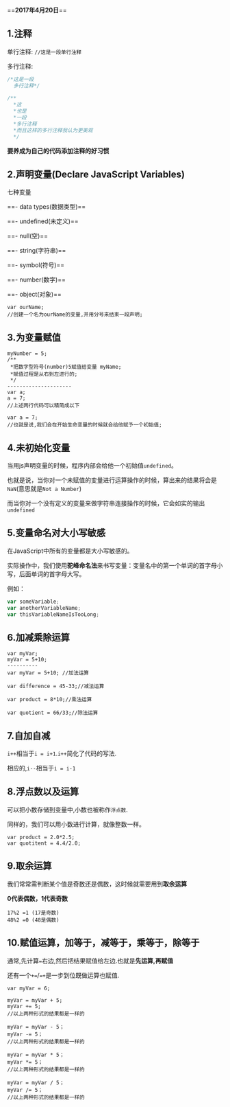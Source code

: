 ==**2017年4月20日**==

## 1.注释

单行注释: `//这是一段单行注释`

多行注释:
```JavaScript
/*这是一段
  多行注释*/
  
/**
  *这
  *也是
  *一段
  *多行注释
  *而且这样的多行注释我认为更美观
  */
```
**要养成为自己的代码添加注释的好习惯**

## 2.声明变量(Declare JavaScript Variables)

七种变量

==- data types(数据类型)==

==- undefined(未定义)==

==- null(空)==


==- string(字符串)==

==- symbol(符号)==

==- number(数字)==

==- object(对象)==

```
var ourName; 
//创建一个名为ourName的变量,并用分号来结束一段声明;
```
## 3.为变量赋值

```
myNumber = 5;
/**
 *把数字型符号(number)5赋值给变量 myName;
 *赋值过程是从右到左进行的;
 */
---------------------
var a;
a = 7;
//上述两行代码可以精简成以下

var a = 7;
//也就是说,我们会在开始生命变量的时候就会给他赋予一个初始值;
```
## 4.未初始化变量

当用js声明变量的时候，程序内部会给他一个初始值`undefined`。

也就是说，当你对一个未赋值的变量进行运算操作的时候，算出来的结果将会是`NaN`(意思就是`Not a Number`)

而当你对一个没有定义的变量来做字符串连接操作的时候，它会如实的输出`undefined`

## 5.变量命名对大小写敏感

在JavaScript中所有的变量都是大小写敏感的。

实际操作中，我们使用**驼峰命名法**来书写变量：变量名中的第一个单词的首字母小写，后面单词的首字母大写。

例如：
```javascript
var someVariable;
var anotherVariableName;
var thisVariableNameIsTooLong;
```
## 6.加减乘除运算

```
var myVar;
myVar = 5+10;
----------
var myVar = 5+10; //加法运算

var difference = 45-33;//减法运算

var product = 8*10;//乘法运算

var quotient = 66/33;//除法运算
```

## 7.自加自减

`i++`相当于`i = i+1`.`i++`简化了代码的写法.

相应的,`i--`相当于`i = i-1`

## 8.浮点数以及运算

可以把小数存储到变量中,小数也被称作`浮点数`.

同样的，我们可以用小数进行计算，就像整数一样。

```
var product = 2.0*2.5;
var quotitent = 4.4/2.0;
```
## 9.取余运算

我们常常需判断某个值是奇数还是偶数，这时候就需要用到**取余运算** 

**0代表偶数，1代表奇数**

```
17%2 =1 (17是奇数)
48%2 =0 (48是偶数)
```
## 10.赋值运算，加等于，减等于，乘等于，除等于

通常,先计算`=`右边,然后把结果赋值给左边.也就是**先运算,再赋值**

还有一个`+=`/`=+`是一步到位既做运算也赋值.

```
var myVar = 6;

myVar = myVar + 5;
myVar += 5;
//以上两种形式的结果都是一样的

myVar = myVar - 5；
myVar -= 5；
//以上两种形式的结果都是一样的

myVar = myVar * 5；
myVar *= 5；
//以上两种形式的结果都是一样的

myVar = myVar / 5；
myVar /= 5；
//以上两种形式的结果都是一样的
```

